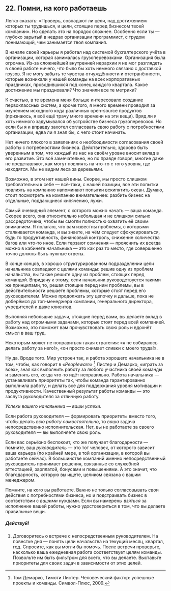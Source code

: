 ## 22. Помни, на кого работаешь

Легко сказать: «Проверь, совпадают ли цели, над достижением которых ты трудишься,
и цели, стоящие перед бизнесом твоей компании». Но сделать это на порядок сложнее.
Особенно если ты — глубоко зарытый в недрах организации программист, с трудом
понимающий, чем занимается твоя компания.

В начале своей карьеры я работал над системой бухгалтерского учёта в организации,
которая занималась грузоперевозками. Организация была огромна. Из-за сложнейшей
внутренней иерархии я не мог разглядеть в своей работе ничего, что было бы хоть
немного связано с доставкой грузов. Я не могу забыть те чувства отчуждённости
и отстранённости, которые возникали у нашей команды на всех корпоративных
праздниках, проводившихся под конец каждого квартала. Какое достижение мы
праздновали? Что значили все те метрики?

К счастью, в те времена меня больше интересовало создание первоклассных систем,
а кроме того, я много времени проводил за изучением исходного кода различных
open-source продуктов (признаюсь, я всё ещё трачу много времени на эти вещи).
Вряд ли я хоть немного задумывался об устройстве бизнеса грузоперевозок. Но
если бы я и вправду захотел согласовать свою работу с потребностями организации,
едва ли я знал бы, с чего стоит начинать. 

Нет ничего плохого в заявлениях о необходимости согласования своей работы
с потребностями бизнеса. Действительно, здорово быть уверенным в том, что каждый
из нас на своём уровне вносит вклад в его развитие. Это всё замечательно,
но по правде говоря, многие даже не представляют, как могут повлиять
на что-то с того уровня, где находятся. Мы не видим леса за деревьями.

Возможно, в этом нет нашей вины. Скорее, мы просто слишком требовательны к себе —
всё-таки, с нашей позиции, все эти попытки повлиять на компанию напоминают
попытки вскипятить океан. Думаю, стоит посмотреть на компанию внимательнее:
разбить бизнес на отдельные, поддающиеся кипячению, лужи.

Самый очевидный элемент, с которого можно начать — ваша команда. Скорее всего,
она относительно небольшая и не слишком сильно рассредоточена, чтобы
вы смогли полностью охватить её своим вниманием. Я полагаю, что вам известны
проблемы, с которыми сталкивается команда, и вы знаете, на чём следует 
сфокусироваться, будь то продуктивность, финансовый контроль, снижение
количества багов или что-то иное. Если терзают сомнения — прояснить их
всегда можно в кабинете начальника — это как раз то место, где совершенно
точно должны быть нужные ответы.

В конце концов, в хорошо структурированном подразделении цели начальника 
совпадают с целями команды: решив одну из проблем начальства, вы также решите одну
из проблем, стоящих перед командой. Впридачу к этому, если начальник
руководствуется такими же принципами, то, решая стоящие перед
ним проблемы, вы в действительности решаете проблемы, которые стоят перед его
руководителем. Можно продолжать эту цепочку и дальше, пока не доберёмся до
топ-менеджера компании, генерального директора, учредителей и даже клиентов.

Выполняя небольшие задачи, стоящие перед вами, вы делаете вклад в работу над
огромными задачами, которые стоят перед всей компанией. Возможно, это поможет
вам прочувствовать свою роль и вдохнёт смысл в ваш труд.

Некоторым может не понравиться такая стратегия: «я не собираюсь делать
работу за него!», «он просто снимает сливки с моего труда!».

Ну да. Вроде того. Мир устроен так, и работа хорошего начальника не в том,
чтобы, как говорит в _«Peopleware»_ [^DL99] Листер и Демарко, «играть за всех», зная
как выполнить работу за любого участника своей команды и заменять его, когда
что-то идёт неправильно. Работа начальника — устанавливать приоритеты так, чтобы
команда гарантированно выполнила работу, и делать всё для поддержания уровня
мотивации и продуктивности. Качественный результат работы команды — это заслуга
руководителя за отличную работу.

*Успехи вашего начальника — _ваши_ успехи.*

Если работа руководителя — формировать приоритеты вместо того, чтобы делать
_всю работу самостоятельно_, то _ваша_ задача непосредственно исполнительская.
Нет, вы не работаете за своего руководителя — вы выполняете свою роль.

Если вас серьёзно беспокоит, кто же получает благодарности — помните, ваш
_руководитель_ — это тот человек, от которого зависит ваша карьера (по крайней мере,
в той организации, в которой вы работаете сейчас). В большинстве компаний
именно непосредственный руководитель принимает решения, связанные со служебной
аттестацией, зарплатой, бонусами и повышениями. А это значит, что благодарность,
которую вы ищете, целиком связана с вашим менеджером.

Помните, на кого вы работаете. Важно не только согласовывать свои действия с 
потребностями бизнеса, но и подстраивать бизнес в соответствии с _вашими_ нуждами. 
Если вы намерены _взяться_ за исполнение вашей работы, нужно удостовериться в том,
что вы делаете правильные вещи.

##### Действуй!

1. Договоритесь о встрече с непосредственным руководителем. На повестке дня —
понять цели начальства на текущий месяц, квартал, год. Спросите, как вы могли бы
помочь. После встречи проверьте, насколько ваша ежедневная работа соответствует
целям команды. Позвольте им быть фильтром для всего, что вы делаете. Выставьте
приоритеты для своих задач в зависимости от этих целей.

[^DL99]: Том Демарко, Тимоти Листер. Человеческий фактор: успешные 
        проекты и команды. Символ-Плюс, 2009.
